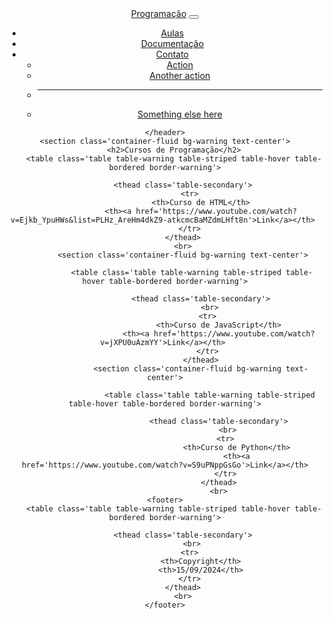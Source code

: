 <!DOCTYPE html>
<html lang="en">
<head>
    <meta charset="UTF-8">
    <meta name="viewport" content="width=device-width, initial-scale=1.0">
    <title>Curso de Programação</title>
    <link href="https://cdn.jsdelivr.net/npm/bootstrap@5.3.3/dist/css/bootstrap.min.css" rel="stylesheet" integrity="sha384-QWTKZyjpPEjISv5WaRU9OFeRpok6YctnYmDr5pNlyT2bRjXh0JMhjY6hW+ALEwIH" crossorigin="anonymous">
    <script src="https://cdn.jsdelivr.net/npm/bootstrap@5.3.3/dist/js/bootstrap.bundle.min.js" integrity="sha384-YvpcrYf0tY3lHB60NNkmXc5s9fDVZLESaAA55NDzOxhy9GkcIdslK1eN7N6jIeHz" crossorigin="anonymous"></script>
</head>
<body>
    <header>
        <nav class="navbar navbar-expand-lg bg-warning">
            <div class="container-fluid">
              <a class="navbar-brand" href="#">Programação</a>
              <button class="navbar-toggler" type="button" data-bs-toggle="collapse" data-bs-target="#navbarSupportedContent" aria-controls="navbarSupportedContent" aria-expanded="false" aria-label="Toggle navigation">
                <span class="navbar-toggler-icon"></span>
              </button>
              <div class="collapse navbar-collapse justify-content-end bg-warning" id="navbarSupportedContent">
                <ul class="navbar-nav">
                  <li class="nav-item">
                    <a class="nav-link active" aria-current="page" href="#">Aulas</a>
                  </li>
                  <li class="nav-item">
                    <a class="nav-link" href="#">Documentação</a>
                  </li>
                  <li class="nav-item dropdown">
                    <a class="nav-link dropdown-toggle" href="#" role="button" data-bs-toggle="dropdown" aria-expanded="false">
                      Contato
                    </a>
                    <ul class="dropdown-menu">
                      <li><a class="dropdown-item" href="#">Action</a></li>
                      <li><a class="dropdown-item" href="#">Another action</a></li>
                      <li><hr class="dropdown-divider"></li>
                      <li><a class="dropdown-item" href="#">Something else here</a></li>
                    </ul>
                  </li>
                </ul>
              </div>
            </div>
          </nav>
          
    </header>
    <section class='container-fluid bg-warning text-center'>
        <h2>Cursos de Programação</h2>
        <table class='table table-warning table-striped table-hover table-bordered border-warning'>

            <thead class='table-secondary'>
                <tr> 
                    <th>Curso de HTML</th>
                    <th><a href='https://www.youtube.com/watch?v=Ejkb_YpuHWs&list=PLHz_AreHm4dkZ9-atkcmcBaMZdmLHft8n'>Link</a></th> 
               </tr>
            </thead>
            <br>
            <section class='container-fluid bg-warning text-center'>
             
                <table class='table table-warning table-striped table-hover table-bordered border-warning'>
                 
                    <thead class='table-secondary'>
                        <br>
                        <tr> 
                            <th>Curso de JavaScript</th>
                            <th><a href='https://www.youtube.com/watch?v=jXPU0uAzmYY'>Link</a></th> 
                       </tr>
                    </thead>
                    <section class='container-fluid bg-warning text-center'>
             
                        <table class='table table-warning table-striped table-hover table-bordered border-warning'>
                        
                            <thead class='table-secondary'>
                                <br>
                                <tr> 
                                    <th>Curso de Python</th>
                                    <th><a href='https://www.youtube.com/watch?v=S9uPNppGsGo'>Link</a></th>
                               </tr>
                            </thead>
                            <br>
    <footer>
        <table class='table table-warning table-striped table-hover table-bordered border-warning'>
                        
            <thead class='table-secondary'>
                <br>
                <tr> 
                    <th>Copyright</th>
                    <th>15/09/2024</th>
               </tr>
            </thead>
            <br>
    </footer>
</body>
</html>



